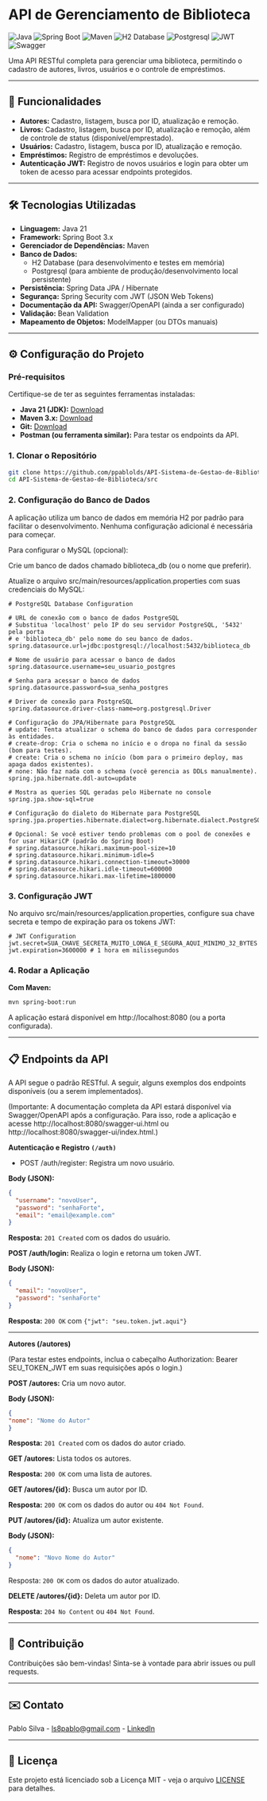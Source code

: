 # API de Gerenciamento de Biblioteca

![Java](https://img.shields.io/badge/Java-21-blue.svg)
![Spring Boot](https://img.shields.io/badge/Spring%20Boot-3.x-green.svg)
![Maven](https://img.shields.io/badge/Maven-3.x-orange.svg)
![H2 Database](https://img.shields.io/badge/H2%20Database-lightgray.svg)
![Postgresql](https://img.shields.io/badge/postgresql-logo.svg?style=flat&logo=postgresql&logoColor=white)
![JWT](https://img.shields.io/badge/JWT-black.svg?style=flat&logo=json-web-tokens)
![Swagger](https://img.shields.io/badge/Swagger-85EA2D.svg?style=flat&logo=swagger&logoColor=black)

Uma API RESTful completa para gerenciar uma biblioteca, permitindo o cadastro de autores, livros, usuários e o controle de empréstimos.

---

## 🚀 Funcionalidades

* **Autores:** Cadastro, listagem, busca por ID, atualização e remoção.
* **Livros:** Cadastro, listagem, busca por ID, atualização e remoção, além de controle de status (disponível/emprestado).
* **Usuários:** Cadastro, listagem, busca por ID, atualização e remoção.
* **Empréstimos:** Registro de empréstimos e devoluções.
* **Autenticação JWT:** Registro de novos usuários e login para obter um token de acesso para acessar endpoints protegidos.

---

## 🛠️ Tecnologias Utilizadas

* **Linguagem:** Java 21
* **Framework:** Spring Boot 3.x
* **Gerenciador de Dependências:** Maven
* **Banco de Dados:**
    * H2 Database (para desenvolvimento e testes em memória)
    * Postgresql (para ambiente de produção/desenvolvimento local persistente)
* **Persistência:** Spring Data JPA / Hibernate
* **Segurança:** Spring Security com JWT (JSON Web Tokens)
* **Documentação da API:** Swagger/OpenAPI (ainda a ser configurado)
* **Validação:** Bean Validation
* **Mapeamento de Objetos:** ModelMapper (ou DTOs manuais)

---

## ⚙️ Configuração do Projeto

### Pré-requisitos

Certifique-se de ter as seguintes ferramentas instaladas:

* **Java 21 (JDK):** [Download](https://www.oracle.com/java/technologies/downloads/)
* **Maven 3.x:** [Download](https://maven.apache.org/download.cgi)
* **Git:** [Download](https://git-scm.com/downloads)
* **Postman (ou ferramenta similar):** Para testar os endpoints da API.

### 1. Clonar o Repositório

```bash
git clone https://github.com/ppablolds/API-Sistema-de-Gestao-de-Biblioteca.git
cd API-Sistema-de-Gestao-de-Biblioteca/src
```

### 2. Configuração do Banco de Dados

A aplicação utiliza um banco de dados em memória H2 por padrão para facilitar o desenvolvimento. Nenhuma configuração adicional é necessária para começar.

Para configurar o MySQL (opcional):

Crie um banco de dados chamado biblioteca_db (ou o nome que preferir).

Atualize o arquivo src/main/resources/application.properties com suas credenciais do MySQL:

```application.properties
# PostgreSQL Database Configuration

# URL de conexão com o banco de dados PostgreSQL
# Substitua 'localhost' pelo IP do seu servidor PostgreSQL, '5432' pela porta
# e 'biblioteca_db' pelo nome do seu banco de dados.
spring.datasource.url=jdbc:postgresql://localhost:5432/biblioteca_db

# Nome de usuário para acessar o banco de dados
spring.datasource.username=seu_usuario_postgres

# Senha para acessar o banco de dados
spring.datasource.password=sua_senha_postgres

# Driver de conexão para PostgreSQL
spring.datasource.driver-class-name=org.postgresql.Driver

# Configuração do JPA/Hibernate para PostgreSQL
# update: Tenta atualizar o schema do banco de dados para corresponder às entidades.
# create-drop: Cria o schema no início e o dropa no final da sessão (bom para testes).
# create: Cria o schema no início (bom para o primeiro deploy, mas apaga dados existentes).
# none: Não faz nada com o schema (você gerencia as DDLs manualmente).
spring.jpa.hibernate.ddl-auto=update

# Mostra as queries SQL geradas pelo Hibernate no console
spring.jpa.show-sql=true

# Configuração do dialeto do Hibernate para PostgreSQL
spring.jpa.properties.hibernate.dialect=org.hibernate.dialect.PostgreSQLDialect

# Opcional: Se você estiver tendo problemas com o pool de conexões e for usar HikariCP (padrão do Spring Boot)
# spring.datasource.hikari.maximum-pool-size=10
# spring.datasource.hikari.minimum-idle=5
# spring.datasource.hikari.connection-timeout=30000
# spring.datasource.hikari.idle-timeout=600000
# spring.datasource.hikari.max-lifetime=1800000
```

### 3. Configuração JWT

No arquivo src/main/resources/application.properties, configure sua chave secreta e tempo de expiração para os tokens JWT:

```application.properties
# JWT Configuration
jwt.secret=SUA_CHAVE_SECRETA_MUITO_LONGA_E_SEGURA_AQUI_MINIMO_32_BYTES
jwt.expiration=3600000 # 1 hora em milissegundos
```

### 4. Rodar a Aplicação

**Com Maven:**
```bash
mvn spring-boot:run
```

A aplicação estará disponível em http://localhost:8080 (ou a porta configurada).

---

## 📋 Endpoints da API

A API segue o padrão RESTful. A seguir, alguns exemplos dos endpoints disponíveis (ou a serem implementados).

(Importante: A documentação completa da API estará disponível via Swagger/OpenAPI após a configuração. Para isso, rode a aplicação e acesse http://localhost:8080/swagger-ui.html ou http://localhost:8080/swagger-ui/index.html.)

**Autenticação e Registro ``(/auth)``**

 - POST /auth/register: Registra um novo usuário.

**Body (JSON):** 
````json
{
  "username": "novoUser",
  "password": "senhaForte",
  "email": "email@example.com"
}
````
**Resposta:** ``201 Created`` com os dados do usuário.

**POST /auth/login:** Realiza o login e retorna um token JWT.

**Body (JSON):** 
````json
{
  "email": "novoUser",
  "password": "senhaForte"
}
````
**Resposta:** ``200 OK`` com ``{"jwt": "seu.token.jwt.aqui"}``

---

**Autores (/autores)**

(Para testar estes endpoints, inclua o cabeçalho Authorization: Bearer SEU_TOKEN_JWT em suas requisições após o login.)

**POST /autores:** Cria um novo autor.

**Body (JSON):**
````json
{
"nome": "Nome do Autor"
}
````
**Resposta:** ``201 Created`` com os dados do autor criado.

**GET /autores:** Lista todos os autores.

**Resposta:** ``200 OK`` com uma lista de autores.

**GET /autores/{id}:** Busca um autor por ID.

**Resposta:** ``200 OK`` com os dados do autor ou ``404 Not Found``.

**PUT /autores/{id}:** Atualiza um autor existente.

**Body (JSON):**
````json
{
  "nome": "Novo Nome do Autor"
}
````

Resposta: ``200 OK`` com os dados do autor atualizado.

**DELETE /autores/{id}:** Deleta um autor por ID.

**Resposta:** ``204 No Content`` ou ``404 Not Found``.

---

## 🤝 Contribuição
Contribuições são bem-vindas! Sinta-se à vontade para abrir issues ou pull requests.

---

## ✉️ Contato
Pablo Silva - ls8pablo@gmail.com - [LinkedIn](https://linkedin.com/in/ppablolds)

---

## 📝 Licença
Este projeto está licenciado sob a Licença MIT - veja o arquivo [LICENSE](LICENSE.md) para detalhes.